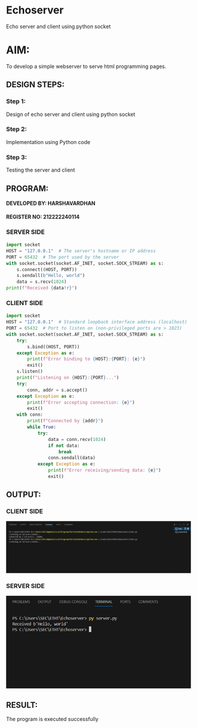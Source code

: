 # Echoserver
Echo server and client using python socket

# AIM:

To develop a simple webserver to serve html programming pages.

## DESIGN STEPS:

### Step 1:

Design of echo server and client using python socket

### Step 2:

Implementation using Python code

### Step 3:

Testing the server and client 

## PROGRAM:
#### DEVELOPED BY: HARSHAVARDHAN
#### REGISTER NO: 212222240114
### SERVER SIDE
```python
import socket
HOST = "127.0.0.1"  # The server's hostname or IP address
PORT = 65432  # The port used by the server
with socket.socket(socket.AF_INET, socket.SOCK_STREAM) as s:
    s.connect((HOST, PORT))
    s.sendall(b"Hello, world")
    data = s.recv(1024)
print(f"Received {data!r}")

```
### CLIENT SIDE
```python
import socket
HOST = "127.0.0.1"  # Standard loopback interface address (localhost)
PORT = 65432  # Port to listen on (non-privileged ports are > 1023)
with socket.socket(socket.AF_INET, socket.SOCK_STREAM) as s:
    try:
        s.bind((HOST, PORT))
    except Exception as e:
        print(f"Error binding to {HOST}:{PORT}: {e}")
        exit()
    s.listen()
    print(f"Listening on {HOST}:{PORT}...")
    try:
        conn, addr = s.accept()
    except Exception as e:
        print(f"Error accepting connection: {e}")
        exit()
    with conn:
        print(f"Connected by {addr}")
        while True:
            try:
                data = conn.recv(1024)
                if not data:
                    break
                conn.sendall(data)
            except Exception as e:
                print(f"Error receiving/sending data: {e}")
                exit()
```
## OUTPUT:
### CLIENT SIDE
![OUTPUT](/server.png)
### SERVER SIDE
![OUTPUT](/client.png)

## RESULT:
The program is executed successfully
